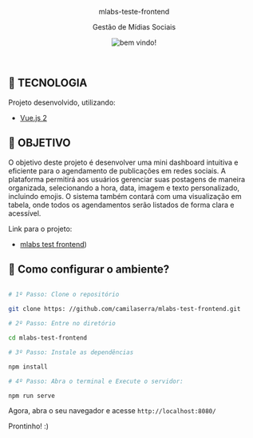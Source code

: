 

<p align="center">
   mlabs-teste-frontend
</p>
<p align="center">
  Gestão de Mídias Sociais
</p>

<p align="center">
 <img src="https://mlabs-wordpress-site.s3.amazonaws.com/wp-content/uploads/2022/07/new-logo-color2.png" alt="bem vindo!" />
</p>

<br>

## **:rocket: TECNOLOGIA**

Projeto desenvolvido, utilizando:

- [Vue.js 2](https://v2.vuejs.org/)
  

## **:rocket: OBJETIVO**
O objetivo deste projeto é desenvolver uma mini dashboard intuitiva e eficiente para o agendamento de publicações em redes sociais. A plataforma permitirá aos usuários gerenciar suas postagens de maneira organizada, selecionando a hora, data, imagem e texto personalizado, incluindo emojis. O sistema também contará com uma visualização em tabela, onde todos os agendamentos serão listados de forma clara e acessível. 

Link para o projeto:

- [mlabs test frontend]([https:vercel.com/camilaserras-projects/mlabs-test-frontend))


## **:wrench: Como configurar o ambiente?**
  
```bash

# 1º Passo: Clone o repositório

git clone https: //github.com/camilaserra/mlabs-test-frontend.git

# 2º Passo: Entre no diretório

cd mlabs-test-frontend

# 3º Passo: Instale as dependências

npm install 

# 4º Passo: Abra o terminal e Execute o servidor: 

npm run serve


```

Agora, abra o seu navegador e acesse `http://localhost:8080/`

Prontinho! :)

</div>

 
